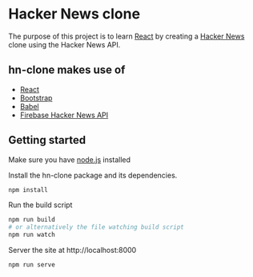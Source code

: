 # Hacker News clone

The purpose of this project is to learn
[React](https://facebook.github.io/react/) by creating a
[Hacker News](https://news.ycombinator.com) clone using the Hacker News API.

## hn-clone makes use of

- [React](https://facebook.github.io/react/)
- [Bootstrap](http://getbootstrap.com/)
- [Babel](https://babeljs.io/)
- [Firebase Hacker News API](https://hacker-news.firebaseio.com/)

## Getting started

Make sure you have [node.js](https://nodejs.org) installed

Install the hn-clone package and its dependencies.

```bash
npm install
```

Run the build script

```bash
npm run build
# or alternatively the file watching build script
npm run watch
```

Server the site at http://localhost:8000
```bash
npm run serve
```
